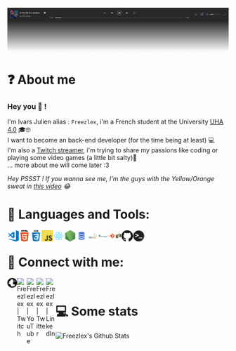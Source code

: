 ![Header](https://raw.githubusercontent.com/Freezlex/Freezlex/master/Img/BannerGithub2.png)

# **❓ About me**

### Hey you 👋 !

I'm Ivars Julien alias : `Freezlex`, i'm a French student at the University [UHA 4.0](https://www.uha4point0.fr/) 🎓🤓<br />
I want to become an back-end developer (for the time being at least) 💻<br />
I'm also a [Twitch streamer](https://www.twitch.tv/Freezlex_), i'm trying to share my passions like coding or playing some video games (a little bit salty)🧂<br />
... more about me will come later :3

*Hey PSSST ! If you wanna see me, I'm the guys with the Yellow/Orange sweat in [this video](https://youtu.be/t0tHwE4M3Rg) 😂*

# **🔧 Languages and Tools:**

<img align="left" alt="HTML5" width="26px" src="https://raw.githubusercontent.com/github/explore/80688e429a7d4ef2fca1e82350fe8e3517d3494d/topics/visual-studio-code/visual-studio-code.png"/>
<img align="left" alt="HTML5" width="26px" src="https://raw.githubusercontent.com/github/explore/80688e429a7d4ef2fca1e82350fe8e3517d3494d/topics/html/html.png" />
<img align="left" alt="CSS3" width="26px" src="https://raw.githubusercontent.com/github/explore/80688e429a7d4ef2fca1e82350fe8e3517d3494d/topics/css/css.png" />
<img align="left" alt="JavaScript" width="26px" src="https://raw.githubusercontent.com/github/explore/80688e429a7d4ef2fca1e82350fe8e3517d3494d/topics/javascript/javascript.png"/>
<img align="left" alt="React" width="26px" src="https://raw.githubusercontent.com/github/explore/80688e429a7d4ef2fca1e82350fe8e3517d3494d/topics/react/react.png" />
<img align="left" alt="Node.js" width="26px" src="https://raw.githubusercontent.com/github/explore/80688e429a7d4ef2fca1e82350fe8e3517d3494d/topics/nodejs/nodejs.png" />
<img align="left" alt="SQL" width="26px" src="https://raw.githubusercontent.com/github/explore/80688e429a7d4ef2fca1e82350fe8e3517d3494d/topics/sql/sql.png" />
<img align="left" alt="MySQL" width="26px" src="https://raw.githubusercontent.com/github/explore/80688e429a7d4ef2fca1e82350fe8e3517d3494d/topics/mysql/mysql.png" />
<img align="left" alt="MongoDB" width="26px" src="https://raw.githubusercontent.com/github/explore/80688e429a7d4ef2fca1e82350fe8e3517d3494d/topics/mongodb/mongodb.png" />
<img align="left" alt="Git" width="26px" src="https://raw.githubusercontent.com/github/explore/80688e429a7d4ef2fca1e82350fe8e3517d3494d/topics/git/git.png" />
<img align="left" alt="GitHub" width="26px" src="https://raw.githubusercontent.com/github/explore/78df643247d429f6cc873026c0622819ad797942/topics/github/github.png" />
<img align="left" alt="Terminal" width="26px" src="https://raw.githubusercontent.com/github/explore/80688e429a7d4ef2fca1e82350fe8e3517d3494d/topics/terminal/terminal.png" />

<br />

# **🔗 Connect with me:**

[<img align="left" alt="Freezlex.com" width="22px" src="https://raw.githubusercontent.com/iconic/open-iconic/master/svg/globe.svg" />][website]
[<img align="left" alt="Freezlex | Twitch" width="22px" src="https://cdn.jsdelivr.net/npm/simple-icons@v3/icons/twitch.svg" />][twitch]
[<img align="left" alt="Freezlex | YouTube" width="22px" src="https://cdn.jsdelivr.net/npm/simple-icons@v3/icons/youtube.svg" />][youtube]
[<img align="left" alt="Freezlex | Twitter" width="22px" src="https://cdn.jsdelivr.net/npm/simple-icons@v3/icons/twitter.svg" />][twitter]
[<img align="left" alt="Freezlex | LinkedIn" width="22px" src="https://cdn.jsdelivr.net/npm/simple-icons@v3/icons/linkedin.svg" />][LinkedIn]


<br />

# **💻 Some stats**

<img align="left" alt="Freezlex's Github Stats" src="https://github-readme-stats.vercel.app/api?username=Freezlex&show_icons=true&hide_border=true&count_private=true" /><br />

[website]: http://freezlex.com/
[twitch]: https://twitch.tv/Freezlex_
[youtube]:https://www.youtube.com/channel/UCkExyZZOlvhZv_3h_HaPYYw
[twitter]: https://twitter.com/freezlex
[LinkedIn]: https://linkedin.com/in/julien-ivars-675bb9198